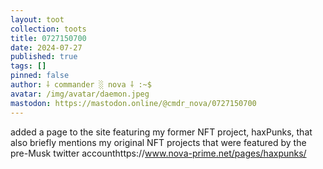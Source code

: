 ```yaml
---
layout: toot
collection: toots
title: 0727150700
date: 2024-07-27
published: true
tags: []
pinned: false
author: ⸸ commander ░ nova ⸸ :~$
avatar: /img/avatar/daemon.jpeg
mastodon: https://mastodon.online/@cmdr_nova/0727150700
---
```


added a page to the site featuring my former NFT project, haxPunks, that also briefly mentions my original NFT projects that were featured by the pre-Musk twitter accounthttps://www.nova-prime.net/pages/haxpunks/
